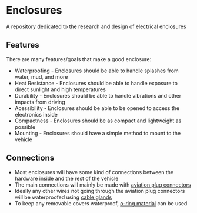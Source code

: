 # Enclosures

A repository dedicated to the research and design of electrical enclosures

## Features

There are many features/goals that make a good enclosure: 

* Waterproofing - Enclosures should be able to handle splashes from water, mud, and more
* Heat Resistance - Enclosures should be able to handle exposure to direct sunlight and high temperatures
* Durability - Enclosures should be able to handle vibrations and other impacts from driving
* Acessibility - Enclosures should be able to be opened to access the electronics inside
* Compactness - Enclosures should be as compact and lightweight as possible
* Mounting - Enclosures should have a simple method to mount to the vehicle

## Connections

* Most enclosures will have some kind of connections between the hardware inside and the rest of the vehicle
* The main connections will mainly be made with [aviation plug connectors](https://m.media-amazon.com/images/I/61v8dHQIpRL._AC_UF894,1000_QL80_.jpg)
* Ideally any other wires not going through the aviation plug connectors will be waterproofed using [cable glands](https://www.metalcablegland.com/wp-content/uploads/2019/03/cable-glands-on-waterproof-enclosure.jpg)
* To keep any removable covers waterproof, [o-ring material](https://www.mcmaster.com/12975K32) can be used 

